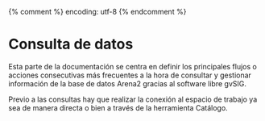 {% comment %} encoding: utf-8 {% endcomment %}

# Consulta de datos

Esta parte de la documentación se centra en definir los principales flujos o acciones consecutivas 
más frecuentes a la hora de consultar y gestionar información de la base de datos Arena2 gracias 
al software libre gvSIG.

Previo a las consultas hay que realizar la conexión al espacio de trabajo ya sea de manera directa 
o bien a través de la herramienta Catálogo.


